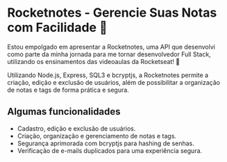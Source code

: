 # Rocketnotes - Gerencie Suas Notas com Facilidade 🌟

Estou empolgado em apresentar a Rocketnotes, uma API que desenvolvi como parte da minha jornada para me tornar desenvolvedor Full Stack, utilizando os ensinamentos das videoaulas da Rocketseat! 🚀

Utilizando Node.js, Express, SQL3 e bcryptjs, a Rocketnotes permite a criação, edição e exclusão de usuários, além de possibilitar a organização de notas e tags de forma prática e segura.

## Algumas funcionalidades

- Cadastro, edição e exclusão de usuários.
- Criação, organização e gerenciamento de notas e tags.
- Segurança aprimorada com bcryptjs para hashing de senhas.
- Verificação de e-mails duplicados para uma experiência segura.
